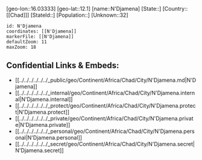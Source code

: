 ﻿---
location: [12.1,16.03333]
mapzoom: [7,12] 
mapmarker: city 
type: City
tags:
- geo/City


SpocWebEntityId: 35959
isDeleted: false
confidential: public

---
[geo-lon::16.03333]
[geo-lat::12.1]
[name::N'Djamena]
[State::]
[Country::[[Chad]]]
[StateId::]
[Population::]
[Unknown::32]


```leaflet
id: N'Djamena
coordinates: [[N'Djamena]]
markerFile: [[N'Djamena]]
defaultZoom: 11 
maxZoom: 18
```


## Confidential Links & Embeds: 
- [[../../../../../../_public/geo/Continent/Africa/Chad/City/N'Djamena.md|N'Djamena]] 
- [[../../../../../../_internal/geo/Continent/Africa/Chad/City/N'Djamena.internal|N'Djamena.internal]] 
- [[../../../../../../_protect/geo/Continent/Africa/Chad/City/N'Djamena.protect|N'Djamena.protect]] 
- [[../../../../../../_private/geo/Continent/Africa/Chad/City/N'Djamena.private|N'Djamena.private]] 
- [[../../../../../../_personal/geo/Continent/Africa/Chad/City/N'Djamena.personal|N'Djamena.personal]] 
- [[../../../../../../_secret/geo/Continent/Africa/Chad/City/N'Djamena.secret|N'Djamena.secret]] 
